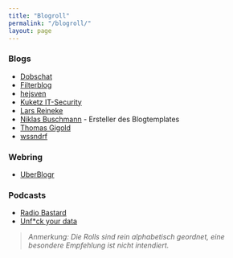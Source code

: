 ```yaml
---
title: "Blogroll"
permalink: "/blogroll/"
layout: page
---
```


### Blogs

- [Dobschat](https://dobschat.io)
- [Filterblog](https://filterblog.de)
- [hejsven](https://hejsven.de)
- [Kuketz IT-Security](https://www.kuketz-blog.de/)
- [Lars Reineke](https://larsreineke.de/)
- [Niklas Buschmann](https://niklasbuschmann.github.io/) - Ersteller des Blogtemplates
- [Thomas Gigold](https://gigold.me/blog/)
- [wssndrf](https://wssndrf.me)

### Webring
- [UberBlogr](https://uberblogr.de)

### Podcasts

- [Radio Bastard](https://radiobastard.fm)
- [Unf*ck your data](https://unfck-your-data.captivate.fm/)



> *Anmerkung: Die Rolls sind rein alphabetisch geordnet, eine besondere Empfehlung ist nicht intendiert.*